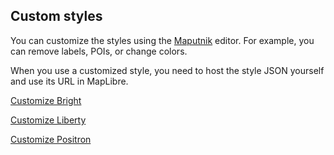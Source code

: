 ## Custom styles

You can customize the styles using the [Maputnik](https://maputnik.github.io/) editor. For example, you can remove labels, POIs, or change colors.

When you use a customized style, you need to host the style JSON yourself and use its URL in MapLibre.

<a href="https://maputnik.github.io/editor?style=https://tiles.openfreemap.org/styles/bright" target="_blank">Customize Bright</a>

<a href="https://maputnik.github.io/editor?style=https://tiles.openfreemap.org/styles/liberty" target="_blank">Customize Liberty</a>

<a href="https://maputnik.github.io/editor?style=https://tiles.openfreemap.org/styles/positron" target="_blank">Customize Positron</a>
